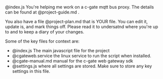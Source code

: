 @index.js You're helping me work on a c-gate mqtt bus proxy. The details can be found at @project-guide.md .

You also have a file @project-plan.md that is YOUR file. You can edit it, update is, and mark things off. Please read it to undersatnd where you're up to and to keep a diary of your changes.

Some of the key files for context are:
- @index.js The main javascript file for the project
- @cgateweb.service the linux service to run the script when installed.
- @cgate-manual.md manual for the c-gate web gateway sdk
- @settings.js where all settings are stored. Make sure to store any key settings in this file.

